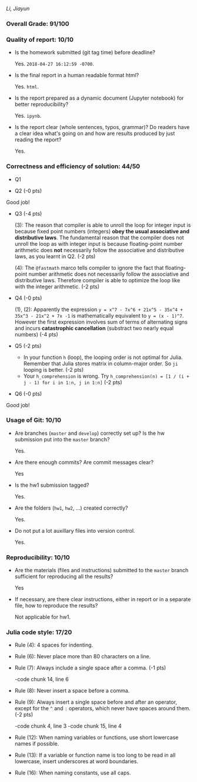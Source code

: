 *Li, Jiayun*

### Overall Grade: 91/100

### Quality of report: 10/10

* Is the homework submitted (git tag time) before deadline?

	Yes. `2018-04-27 16:12:59 -0700`.

* Is the final report in a human readable format html?  

	Yes. `html`.

* Is the report prepared as a dynamic document (Jupyter notebook) for better reproducibility?

	Yes. `ipynb`.

* Is the report clear (whole sentences, typos, grammar)? Do readers have a clear idea what's going on and how are results produced by just reading the report?

	Yes.
 
### Correctness and efficiency of solution: 44/50 

* Q1

* Q2 (-0 pts) 

Good job!
	
* Q3 (-4 pts)
 
    (3): The reason that compiler is able to unroll the loop for integer input is because fixed point numbers (integers) **obey the usual associative and distributive laws**. The fundamental reason that the compiler does not unroll the loop as with integer input is because floating-point number arithmetic does **not** necessarily follow the associative and distributive laws, as you learnt in Q2. (-2 pts)
 
    (4): The `@fastmath` marco tells compiler to ignore the fact that floating-point number arithmetic does not necessarily follow the associative and distributive laws. Therefore compiler is able to optimize the loop like with the integer arithmetic. (-2 pts)


* Q4 (-0 pts) 

    (1), (2): Apparently the expression `y = x^7 - 7x^6 + 21x^5 - 35x^4 + 35x^3 - 21x^2 + 7x -1` is mathematically equivalent to `y = (x - 1)^7`. However the first expression involves sum of terms of alternating signs and incurs **catastrophic cancellation** (substract two nearly equal numbers) (-4 pts)

* Q5 (-2 pts)
	 
     - In your function `h` (loop), the looping order is not optimal for Julia. Remember that Julia stores matrix in column-major order. So `ji` looping is better.  (-2 pts)
     - Your `h_comprehension` is wrong. Try `h_comprehension(n) = [1 / (i + j - 1) for i in 1:n, j in 1:n]` (-2 pts)

* Q6 (-0 pts) 

Good job!


### Usage of Git: 10/10

* Are branches (`master` and `develop`) correctly set up? Is the hw submission put into the `master` branch?

	Yes.

* Are there enough commits? Are commit messages clear? 

	Yes 

* Is the hw1 submission tagged?

	Yes.

* Are the folders (`hw1`, `hw2`, ...) created correctly?

	Yes.	

* Do not put a lot auxillary files into version control.  

	Yes.
		

### Reproducibility: 10/10

* Are the materials (files and instructions) submitted to the `master` branch sufficient for reproducing all the results? 

    Yes

* If necessary, are there clear instructions, either in report or in a separate file, how to reproduce the results?  

	Not applicable for hw1.


### Julia code style: 17/20

* Rule (4): 4 spaces for indenting.

* Rule (6): Never place more than 80 characters on a line.

* Rule (7): Always include a single space after a comma. (-1 pts)

    -code chunk 14, line 6
    
* Rule (8):  Never insert a space before a comma.

* Rule (9): Always insert a single space before and after an operator, except for the `^` and `:` operators, which never have spaces around them. (-2 pts)

    -code chunk 4, line 3
    -code chunk 15, line 4

* Rule (12): When naming variables or functions, use short lowercase names if possible.

* Rule (13): If a variable or function name is too long to be read in all lowercase, insert underscores at word boundaries.

* Rule (16): When naming constants, use all caps.
